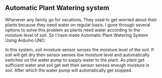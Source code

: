 <b><h2>Automatic Plant Watering system</h2></b>
<p>Whenever any family go for vacations, They used to get worried about their plants because they need water on regular basis. I gone through several options to solve this problem as plants need water according to the moisture level of soil. So I have made Automatic Plant Watering System Using Arduino UNO.
  </p>
  <p>
In this system, soil moisture sensor senses the moisture level of the soil. If soil will get dry then sensor senses low moisture level and automatically switches on the water pump to supply water to the plant. As plant get sufficient water and soil get wet then sensor senses enough moisture in soil. After which the water pump will automatically get stopped.

</p>
